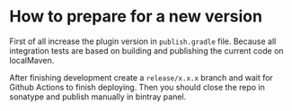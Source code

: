 # How to prepare for a new version

First of all increase the plugin version in `publish.gradle` file. 
Because all integration tests are based on building and publishing the
current code on localMaven.

After finishing development create a `release/x.x.x` branch and wait for Github Actions to finish deploying.
Then you should close the repo in sonatype and publish manually in bintray panel.